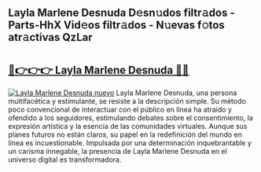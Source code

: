 ## Layla Marlene Desnuda D𝚎sn𝚞dos filtr𝚊dos - Parts-HhX Vid𝚎os filtr𝚊dos - N𝚞evas f𝚘tos atr𝚊ctivas QzLar

# <h2><a href="http://mbb2vh.tromn.icu/?c=Layla+Marlene+Desnuda">🔗👉👉👉 Layla Marlene Desnuda 🔗🔗</a></h2>

[![Layla Marlene Desnuda nuevo](https://i.imgur.com/pEAQMta.gif)](http://mbb2vh.tromn.icu/?c=Layla+Marlene+Desnuda)
Layla Marlene Desnuda, una persona multifacética y estimulante, se resiste a la descripción simple. Su método poco convencional de interactuar con el público en línea ha atraído y ofendido a los seguidores, estimulando debates sobre el consentimiento, la expresión artística y la esencia de las comunidades virtuales. Aunque sus planes futuros no están claros, su papel en la redefinición del mundo en línea es incuestionable. Impulsada por una determinación inquebrantable y un carisma innegable, la presencia de Layla Marlene Desnuda en el universo digital es transformadora.
